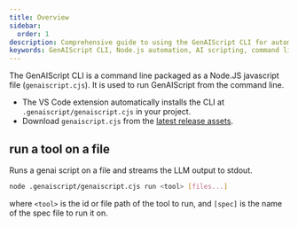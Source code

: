 ```yaml
---
title: Overview
sidebar:
  order: 1
description: Comprehensive guide to using the GenAIScript CLI for automating tasks with AI scripts in Node.js environments.
keywords: GenAIScript CLI, Node.js automation, AI scripting, command line interface, JavaScript automation
---
```


The GenAIScript CLI is a command line packaged as a Node.JS javascript file (`genaiscript.cjs`). It is used to run GenAIScript from the command line.

-   The VS Code extension automatically installs the CLI at `.genaiscript/genaiscript.cjs` in your project.
-   Download `genaiscript.cjs` from the [latest release assets](https://github.com/microsoft/genaiscript/releases/latest).

## run a tool on a file

Runs a genai script on a file and streams the LLM output to stdout.

```sh
node .genaiscript/genaiscript.cjs run <tool> [files...]
```

where `<tool>` is the id or file path of the tool to run, and `[spec]` is the name of the spec file to run it on.
